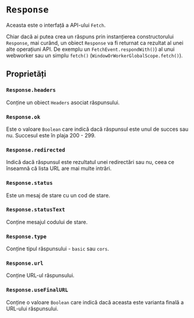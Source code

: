 # `Response`

Aceasta este o interfață a API-ului `Fetch`.

Chiar dacă ai putea crea un răspuns prin instanțierea constructorului `Response`, mai curând, un obiect `Response` va fi returnat ca rezultat al unei alte operațiuni API. De exemplu un `FetchEvent.respondWith()`) al unui webworker sau un simplu `fetch()` (`WindowOrWorkerGlobalScope.fetch()`).

## Proprietăți

### `Response.headers`

Conține un obiect `Headers` asociat răspunsului.

### `Response.ok`

Este o valoare `Boolean` care indică dacă răspunsul este unul de succes sau nu. Succesul este în plaja 200 - 299.

### `Response.redirected`

Indică dacă răspunsul este rezultatul unei redirectări sau nu, ceea ce înseamnă că lista URL are mai multe intrări.

### `Response.status`

Este un mesaj de stare cu un cod de stare.

### `Response.statusText`

Conține mesajul codului de stare.

### `Response.type`

Conține tipul răspunsului - `basic` sau `cors`.

### `Response.url`

Conține URL-ul răspunsului.

### `Response.useFinalURL`

Conține o valoare `Boolean` care indică dacă aceasta este varianta finală a URL-ului răspunsului.
